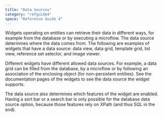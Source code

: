 ```yaml
---
title: "Data Sources"
category: "refguide4"
space: "Reference Guide 4"
---
```

Widgets operating on entities can retrieve their data in different ways, for example from the database or by executing a microflow. The data source determines where the data comes from. The following are examples of widgets that have a data source: data view, data grid, template grid, list view, reference set selector, and image viewer.

Different widgets have different allowed data sources. For example, a data grid can be filled from the database, by a microflow or by following an association of the enclosing object (for non-persistent entities). See the documentation pages of the widgets to see the data source the widget supports.

The data source also determines which features of the widget are enabled. Having a sort bar or a search bar is only possible for the database data source option, because those features rely on XPath (and thus SQL in the end).
